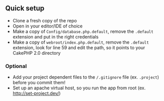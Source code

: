 ## Quick setup

* Clone a fresh copy of the repo
* Open in your editor/IDE of choice
* Make a copy of `Config/database.php.default`, remove the `.default` extension and put in the right credentials
* Make a copy of `webroot/index.php.default`, remove the `.default` extension, look for line 59 and edit the path, so it points to your CakePHP 2.0 directory

### Optional

* Add your project dependent files to the `/.gitignore` file (ex. `.project`) before you commit them!
* Set up an apache virtual host, so you run the app from root (ex. http://set-project.dev/)